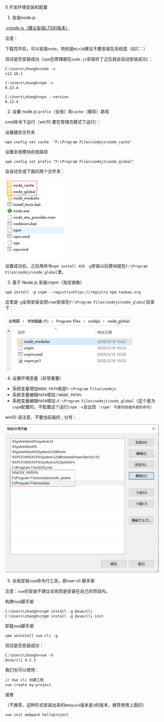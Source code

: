 0 开发环境安装和配置

1. 安装node.js

[->node.js（建议安装LTS的版本）](https://nodejs.org/zh-cn/)

注意：

下载完毕后，可以安装`node`，特别是`Win10`建议不要安装在系统盘（如C：）

测试是否安装成功（`npm`包管理器在`node.js`安装好了之后就会自动安装成功）：

```
C:\Users\zhangh>node -v
v12.16.1
```

```
C:\Users\zhangh>npm -v
6.13.4
```

```
C:\Users\zhangh>npx --version
6.13.4
```

2. 设置 node.js `prefix`（全局）和`cache`（缓存）路径

cmd命令下运行（win10 要在管理员模式下运行）：

设置缓存文件夹

```
npm config set cache  "F:\Program Files\nodejs\node_cache"
```

设置全局模块存放路径

```
npm config set prefix "F:\Program Files\nodejs\node_global"
```

会自动生成下面的两个文件夹：

![image](./1.png)

设置成功后，之后用命令`npm install XXX -g`安装以后模块就在`F:\Program Files\nodejs\node_global`里。

3. 基于 Node.js 安装cnpm（淘宝镜像）

```
npm install -g cnpm --registry=https://registry.npm.taobao.org
```

这里是`-g`全局安装会把`cnpm`安装在`F:\Program Files\nodejs\node_global`目录下：

![image](./2.jpg)

4. 设置环境变量（非常重要）

- 系统变量增加`NODE_PATH`值是`F:\Program Files\nodejs`
- 系统变量编辑`PATH`增加`;%NODE_PATH%`
- 系统变量编辑`PATH`增加`;F:\Program Files\nodejs\node_global`（这个是为`cnpm`配置的，不配置这个运行`cnpm -v`会出现` 'cnpm' 不是内部或外部的命令`）

win10 请注意，不要加前面的 ; 分号：

![image](./3.bmp)

5. 全局安装vue命令行工具，即vue-cli 脚手架

注意：`vue`的安装不建议全局而是安装在自己的项目内。

构建vue脚手架

```
C:\Users\zhangh>cnpm install -g @vue/cli
C:\Users\zhangh>cnpm install -g @vue/cli-init
```

卸载vue脚手架

```
npm uninstall vue-cli -g
```

测试是否安装成功：

```
C:\Users\zhangh>vue -V
@vue/cli 4.2.3
```

我们也可以使用：

```
// Vue cli 创建工程
vue create my-project
```

或者

（不推荐，这种形式安装出来的`Webpack`版本是`3`的版本，推荐使用上面的）

```
vue init webpack helloproject
```
